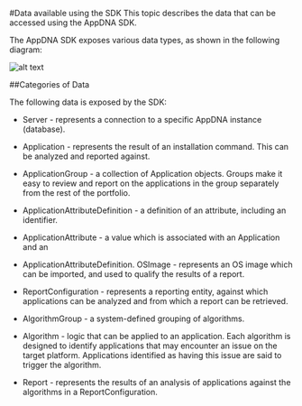 #Data available using the SDKThis topic describes the data that can be accessed using the AppDNA SDK.The AppDNA SDK exposes various data types, as shown in the following diagram:
![alt text](https://github.com/.../dna-sdk-overview.png "Data available using the SDK diagram")
##Categories of DataThe following data is exposed by the SDK:- Server - represents a connection to a specific AppDNA instance (database).
- Application - represents the result of an installation command. This can be analyzed and reported against.
- ApplicationGroup - a collection of Application objects. Groups make it easy to review and report on the applications in the group separately from the rest of the portfolio.
- ApplicationAttributeDefinition - a definition of an attribute, including an identifier.
- ApplicationAttribute - a value which is associated with an Application and an
- ApplicationAttributeDefinition. OSImage - represents an OS image which can be imported, and used to qualify the results of a report.
- ReportConfiguration - represents a reporting entity, against which applications can be analyzed and from which a report can be retrieved.
- AlgorithmGroup - a system-defined grouping of algorithms.
- Algorithm - logic that can be applied to an application. Each algorithm is designed to identify applications that may encounter an issue on the target platform. Applications identified as having this issue are said to trigger the algorithm.
- Report - represents the results of an analysis of applications against the algorithms in a ReportConfiguration.